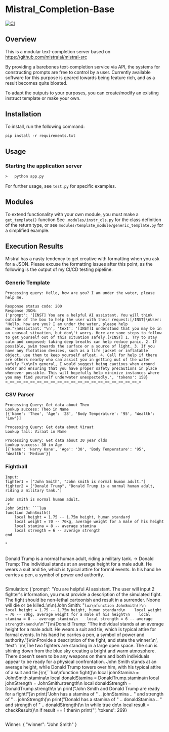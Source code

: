 # Mistral_Completion-Base
[![CI](https://github.com/UdarGIT829/Mistral_Completion-Base/actions/workflows/ci.yml/badge.svg)](https://github.com/UdarGIT829/Mistral_Completion-Base/actions/workflows/ci.yml)
## Overview
This is a modular text-completion server based on https://github.com/mistralai/mistral-src

By providing a barebones text-completion service via API, the systems for constructing prompts are free to control by a user. Currently available software for this purpose is geared towards being feature rich, and as a result becomes quite bloated. 

To adapt the outputs to your purposes, you can create/modify an existing instruct template or make your own.

## Installation
To install, run the following command:
```ps
pip install -r requirements.txt
```

## Usage

### Starting the application server
```ps
>   python app.py 
```

For further usage, see `test.py` for specific examples.

## Modules
To extend functionality with your own module, you must make a `get_template()` function
See `.modules/instr_cls.py` for the class definition of the return type, or see `modules/template_module/generic_template.py` for a simplified example.
## Execution Results
Mistral has a nasty tendency to get creative with formatting when you ask for a JSON. Please excuse the formatting issues after this point, as the following is the output of my CI/CD testing pipeline.
### Generic Template
```
Processing query: Hello, how are you? I am under the water, please help me.

Response status code: 200
Response JSON:
{'prompt': '[INST] You are a helpful AI assistant. You will think outside of the box to help the user with their request:[/INST]\nUser: "Hello, how are you? I am under the water, please help me."\nAssistant: "\n', 'text': '[INST]I understand that you may be in an unusual situation, but don\'t worry. Here are some steps to follow to get yourself out of this situation safely.[/INST] 1. Try to stay calm and composed; taking deep breaths can help reduce panic. 2. If possible, swim towards the surface or a source of light. 3. If you have any flotation devices, such as a life jacket or inflatable object, use them to keep yourself afloat. 4. Call for help if there are others nearby who can assist you in getting out of the water safely."\n\nIn general, I would suggest being cautious when around water and ensuring that you have proper safety precautions in place whenever possible. This will hopefully help minimize instances where you may find yourself underwater unexpectedly.', 'tokens': 158}
=_==_==_==_==_==_==_==_==_==_==_==_==_==_==_==_==_==_==_==_=
```
### CSV Parser
```
Processing Query: Get data about Theo
Lookup success: Theo in Name
[{'Name': 'Theo', 'Age': '28', 'Body Temperature': '95', 'Wealth': 'Low'}]

```
```
Processing Query: Get data about Viraat
Lookup fail: Viraat in Name

```
```
Processing Query: Get data about 30 year olds
Lookup success: 30 in Age
[{'Name': 'Harry Kane', 'Age': '30', 'Body Temperature': '95', 'Wealth': 'Medium'}]

```
### Fightball
```
Input:
fighter1 = ["John Smith", "John smith is normal human adult."]
fighter2 = ["Donald Trump", "Donald Trump is a normal human adult, riding a military tank."]
```
```
John smith is normal human adult.
->
John Smith: ```lua
function JohnSmith()
    local height = 1.75 -- 1.75m height, human standard
    local weight = 70 -- 70kg, average weight for a male of his height
    local stamina = 8 -- average stamina
    local strength = 6 -- average strength
end
```
"
```

```
Donald Trump is a normal human adult, riding a military tank.
->
Donald Trump: The individual stands at an average height for a male adult. He wears a suit and tie, which is typical attire for formal events. In his hand he carries a pen, a symbol of power and authority.
```

```
Simulation:
{'prompt': 'You are helpful AI assistant. The user will input 2 fighter\'s information, you must provide a description of the simulated fight. The fight should be non-lethal cartoonish and result in a surrender. Noone will die or be killed.:\n\n{John Smith: "```lua\nfunction JohnSmith()\n    local height = 1.75 -- 1.75m height, human standard\n    local weight = 70 -- 70kg, average weight for a male of his height\n    local stamina = 8 -- average stamina\n    local strength = 6 -- average strength\nend\n```\n""}\n{Donald Trump: "The individual stands at an average height for a male adult. He wears a suit and tie, which is typical attire for formal events. In his hand he carries a pen, a symbol of power and authority."}\n\nProvide a description of the fight, and state the winner:\n', 'text': '\n{The two fighters are standing in a large open space. The sun is shining down from the blue sky creating a bright and warm atmosphere. There doesn\'t seem to be any weapons on them and both individuals appear to be ready for a physical confrontation. John Smith stands at an average height, while Donald Trump towers over him, with his typical attire of a suit and tie.}\n{```lua\nfunction fight()\n    local johnStamina = JohnSmith.stamina\n    local donaldStamina = DonaldTrump.stamina\n    local johnStrength = JohnSmith.strength\n    local donaldStrength = DonaldTrump.strength\n    \n    print("John Smith and Donald Trump are ready for a fight!")\n    print("John has a stamina of " .. johnStamina .. " and strength of " .. johnStrength)\n    print("Donald has a stamina of " .. donaldStamina .. " and strength of " .. donaldStrength)\n    \n    while true do\n        local result = checkResult()\n        if result == 1 then\n            print("', 'tokens': 269}
```
```
Winner:
{
    "winner": "John Smith"
}
```
